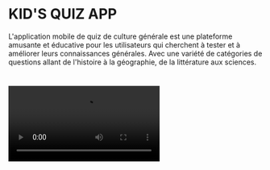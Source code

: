 # KID'S QUIZ APP
L'application mobile de quiz de culture générale est une plateforme amusante et éducative pour les utilisateurs qui cherchent à tester et à améliorer leurs connaissances générales. Avec une variété de catégories de questions allant de l'histoire à la géographie, de la littérature aux sciences.

# ![NadineAmbassa](https://github.com/NadineAmbassa/ProjetsPerso_AppMobileQuiz/blob/main/assets/Enregistrement%202023-03-22%20105808.mp4)
